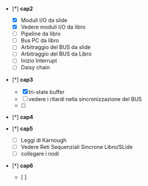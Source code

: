 - [*] **cap2**
	- [x] Moduli I/O da slide
	- [x] Vedere moduli I/O da libro
	- [ ] Pipeline da libro
	- [ ] Bus PC da libro
	- [ ] Arbitraggio del BUS da slide
	- [ ] Arbitraggio del BUS da Libro
	- [ ] Inizio Interrupt
	- [ ] Daisy chain

- [*] **cap3**
	- [x]  tri-state buffer
	- [ ] vedere i ritardi nella sincronizzazione del BUS
	- [ ] 

- [*] **cap4**

- [*] **cap5** 
	- [ ] Leggi di Karnough
	- [ ] Vedere Reti Sequenziali Sincrone Libro/SLide
	- [ ] collegare i nodi 

- [*] **cap6**
	- [ ] 